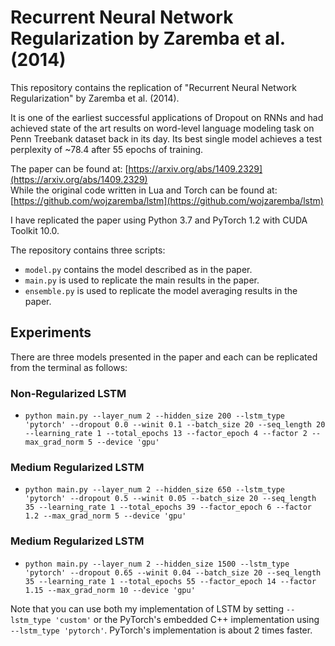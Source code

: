 # Recurrent Neural Network Regularization by Zaremba et al. (2014)
This repository contains the replication of "Recurrent Neural Network Regularization" by Zaremba et al. (2014).

It is one of the earliest successful applications of Dropout on RNNs and had achieved state of the art results on word-level language modeling task on Penn Treebank dataset back in its day. Its best single model achieves a test perplexity of ~78.4 after 55 epochs of training. 

The paper can be found at: [https://arxiv.org/abs/1409.2329](https://arxiv.org/abs/1409.2329)  
While the original code written in Lua and Torch can be found at: [https://github.com/wojzaremba/lstm](https://github.com/wojzaremba/lstm)

I have replicated the paper using Python 3.7 and PyTorch 1.2 with CUDA Toolkit 10.0. 

The repository contains three scripts:

+ `model.py` contains the model described as in the paper.
+ `main.py` is used to replicate the main results in the paper. 
+ `ensemble.py` is used to replicate the model averaging results in the paper. 

## Experiments
There are three models presented in the paper and each can be replicated from the terminal as follows:

### Non-Regularized LSTM
+ `python main.py --layer_num 2 --hidden_size 200 --lstm_type 'pytorch' --dropout 0.0 --winit 0.1 --batch_size 20 --seq_length 20 --learning_rate 1 --total_epochs 13 --factor_epoch 4 --factor 2 --max_grad_norm 5 --device 'gpu'`

### Medium Regularized LSTM
+ `python main.py --layer_num 2 --hidden_size 650 --lstm_type 'pytorch' --dropout 0.5 --winit 0.05 --batch_size 20 --seq_length 35 --learning_rate 1 --total_epochs 39 --factor_epoch 6 --factor 1.2 --max_grad_norm 5 --device 'gpu'`

### Medium Regularized LSTM
+ `python main.py --layer_num 2 --hidden_size 1500 --lstm_type 'pytorch' --dropout 0.65 --winit 0.04 --batch_size 20 --seq_length 35 --learning_rate 1 --total_epochs 55 --factor_epoch 14 --factor 1.15 --max_grad_norm 10 --device 'gpu'`

Note that you can use both my implementation of LSTM by setting `--lstm_type 'custom'` or the PyTorch's embedded C++ implementation using `--lstm_type 'pytorch'`. PyTorch's implementation is about 2 times faster. 
